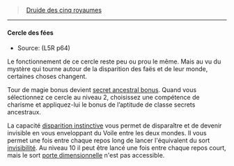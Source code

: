 ﻿---
!GenericItem
Id: l5r_druid_hd.md#cercle-des-fées
ParentLink: l5r_druid_hd.md#druide-des-cinq-royaumes
Name: Cercle des fées
ParentName: Druide des cinq royaumes
NameLevel: 4
Source: (L5R p64)
Attributes: {}
---
> [Druide des cinq royaumes](hd_l5r_druid.md)

---

#### Cercle des fées

- Source: (L5R p64)

Le fonctionnement de ce cercle reste peu ou prou le même. Mais au vu du mystère qui tourne autour de la disparition des faës et de leur monde, certaines choses changent.

Tour de magie bonus devient [secret ancestral bonus](hd_l5r_druid_secrets_ancestraux.md). Quand vous sélectionnez ce cercle au niveau 2, choisissez une compétence de charisme et appliquez-lui le bonus de l’aptitude de classe secrets ancestraux.

La capacité [disparition instinctive](hd_druid_fairies_disparition_instinctive.md) vous permet de disparaître et de devenir invisible en vous enveloppant du Voile entre les deux mondes. Il vous permet une fois entre chaque repos long de lancer l'équivalent du sort [invisibilité](hd_spells_invisibilite.md). Au niveau 10 il peut être lancé une fois entre chaque repos court, mais le sort [porte dimensionnelle](hd_spells_porte_dimensionnelle.md) n'est pas accessible.

